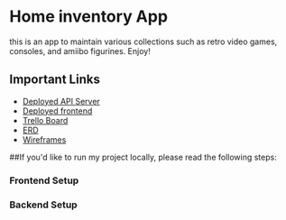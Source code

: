 # Home inventory App

this is an app to maintain various collections such as retro video games, consoles, and amiibo figurines. Enjoy!

## Important Links

- [Deployed API Server]()
- [Deployed frontend]()
- [Trello Board](https://trello.com/invite/b/ABTWrZXr/af5e35ff4cbe5df2caec988fc6eac12d/fspp-inventory-app)
- [ERD]()
- [Wireframes]()

##If you'd like to run my project locally, please read the following steps:

### Frontend Setup

### Backend Setup